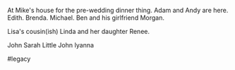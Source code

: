At Mike's house for the pre-wedding dinner thing. Adam and Andy are here. Edith. Brenda. Michael. Ben and his girlfriend Morgan.

Lisa's cousin(ish) Linda and her daughter Renee.

John
Sarah
Little John
Iyanna

#legacy